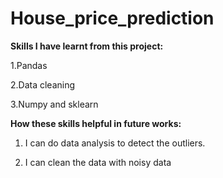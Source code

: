 # House_price_prediction

**Skills I have learnt from this project:**

1.Pandas

2.Data cleaning

3.Numpy and sklearn

**How these skills helpful in future works:**

1. I can do data analysis to detect the outliers.

2. I can clean the data with noisy data
